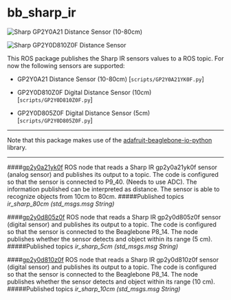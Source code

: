 bb_sharp_ir
==========

![Sharp GP2Y0A21 Distance Sensor (10-80cm)](http://www.dfrobot.com/image/cache/data/SEN0014/SEN0014-340x340.jpg)

![Sharp GP2Y0D810Z0F Distance Sensor](http://www.ec.in.th/image/cache/data/Sensors/GP2Y0D810Z0F-500x500.jpg)

This ROS package publishes the Sharp IR sensors values to a ROS topic. For now the following sensors are supported:

* GP2Y0A21 Distance Sensor (10-80cm) [`scripts/GP2Y0A21YK0F.py`]

* GP2Y0D810Z0F Digital Distance Sensor (10cm) [`scripts/GP2Y0D810Z0F.py`]

* GP2Y0D805Z0F Digital Distance Sensor (5cm) [`scripts/GP2Y0D805Z0F.py`]

-----------

Note that this package makes use of the [adafruit-beaglebone-io-python](https://github.com/adafruit/adafruit-beaglebone-io-python) library.

---------

####[gp2y0a21yk0f](https://github.com/vmayoral/bb_sharp_ir/blob/master/scripts/gp2y0a21yk0f.py)
ROS node that reads a Sharp IR gp2y0a21yk0f sensor (analog sensor) and publishes its output to a topic. The code is configured so that the sensor is connected to P9_40. (Needs to use ADC). The information published can be interpreted as distance. The sensor is able to recognize objects from 10cm to 80cm.
#####Published topics
*ir_sharp_80cm (std_msgs.msg String)*


####[gp2y0d805z0f](https://github.com/vmayoral/bb_sharp_ir/blob/master/scripts/gp2y0d805z0f.py)
ROS node that reads a Sharp IR gp2y0d805z0f sensor (digital sensor) and publishes its output to a topic. The code is configured so that the sensor is connected to the Beaglebone P8_14. The node publishes whether the sensor detects and object within its range (5 cm).
#####Published topics
*ir_sharp_5cm (std_msgs.msg String)*

####[gp2y0d810z0f](https://github.com/vmayoral/bb_sharp_ir/blob/master/scripts/gp2y0d810z0f.py)
ROS node that reads a Sharp IR gp2y0d810z0f sensor (digital sensor) and publishes its output to a topic. The code is configured so that the sensor is connected to the Beaglebone P8_14. The node publishes whether the sensor detects and object within its range (10 cm).
#####Published topics
*ir_sharp_10cm (std_msgs.msg String)*
